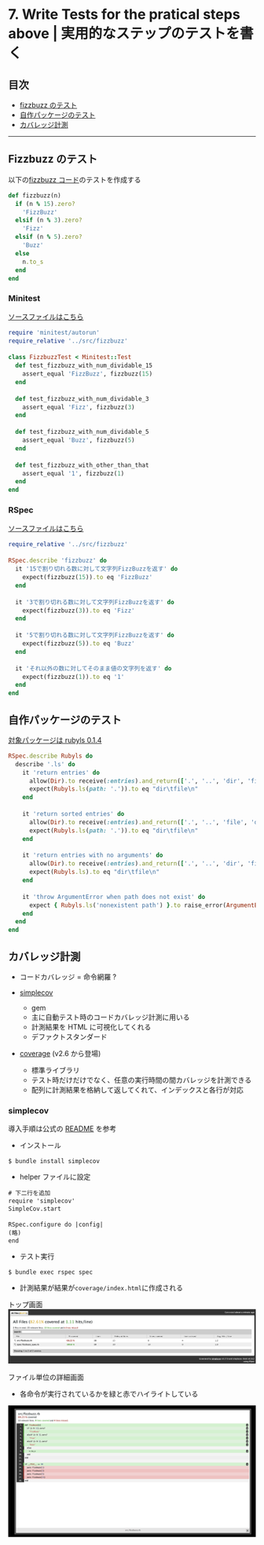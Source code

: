 # 7. Write Tests for the pratical steps above | 実用的なステップのテストを書く

## 目次

- [fizzbuzz のテスト](#fizzbuzz-のテスト)
- [自作パッケージのテスト](#自作パッケージのテスト)
- [カバレッジ計測](#カバレッジ計測)

---

## Fizzbuzz のテスト

以下の[fizzbuzz コード](./sample/src/fizzbuzz.rb)のテストを作成する

```Ruby
def fizzbuzz(n)
  if (n % 15).zero?
    'FizzBuzz'
  elsif (n % 3).zero?
    'Fizz'
  elsif (n % 5).zero?
    'Buzz'
  else
    n.to_s
  end
end
```

### Minitest

[ソースファイルはこちら](./sample/test/fizzbuzz_test.rb)

```Ruby
require 'minitest/autorun'
require_relative '../src/fizzbuzz'

class FizzbuzzTest < Minitest::Test
  def test_fizzbuzz_with_num_dividable_15
    assert_equal 'FizzBuzz', fizzbuzz(15)
  end

  def test_fizzbuzz_with_num_dividable_3
    assert_equal 'Fizz', fizzbuzz(3)
  end

  def test_fizzbuzz_with_num_dividable_5
    assert_equal 'Buzz', fizzbuzz(5)
  end

  def test_fizzbuzz_with_other_than_that
    assert_equal '1', fizzbuzz(1)
  end
end
```

### RSpec

[ソースファイルはこちら](/ruby/samplecode/spec/fizzbuzz_spec.rb)

```Ruby
require_relative '../src/fizzbuzz'

RSpec.describe 'fizzbuzz' do
  it '15で割り切れる数に対して文字列FizzBuzzを返す' do
    expect(fizzbuzz(15)).to eq 'FizzBuzz'
  end

  it '3で割り切れる数に対して文字列FizzBuzzを返す' do
    expect(fizzbuzz(3)).to eq 'Fizz'
  end

  it '5で割り切れる数に対して文字列FizzBuzzを返す' do
    expect(fizzbuzz(5)).to eq 'Buzz'
  end

  it 'それ以外の数に対してそのまま値の文字列を返す' do
    expect(fizzbuzz(1)).to eq '1'
  end
end
```

## 自作パッケージのテスト

[対象パッケージは rubyls 0.1.4](https://github.com/kazu-horie/rubyls/tree/v0.1.4)

```Ruby
RSpec.describe Rubyls do
  describe '.ls' do
    it 'return entries' do
      allow(Dir).to receive(:entries).and_return(['.', '..', 'dir', 'file'])
      expect(Rubyls.ls(path: '.')).to eq "dir\tfile\n"
    end

    it 'return sorted entries' do
      allow(Dir).to receive(:entries).and_return(['.', '..', 'file', 'dir'])
      expect(Rubyls.ls(path: '.')).to eq "dir\tfile\n"
    end

    it 'return entries with no arguments' do
      allow(Dir).to receive(:entries).and_return(['.', '..', 'dir', 'file'])
      expect(Rubyls.ls).to eq "dir\tfile\n"
    end

    it 'throw ArgumentError when path does not exist' do
      expect { Rubyls.ls('nonexistent path') }.to raise_error(ArgumentError)
    end
  end
end
```

## カバレッジ計測

- コードカバレッジ = 命令網羅 ?

- [simplecov](https://rubygems.org/gems/simplecov)
  - gem
  - 主に自動テスト時のコードカバレッジ計測に用いる
  - 計測結果を HTML に可視化してくれる
  - デファクトスタンダード
- [coverage](https://docs.ruby-lang.org/ja/latest/library/coverage.html) (v2.6 から登場)
  - 標準ライブラリ
  - テスト時だけだけでなく、任意の実行時間の間カバレッジを計測できる
  - 配列に計測結果を格納して返してくれて、インデックスと各行が対応

### simplecov

導入手順は公式の [README](https://github.com/colszowka/simplecov/) を参考

- インストール

```
$ bundle install simplecov
```

- helper ファイルに設定

```
# 下二行を追加
require 'simplecov'
SimpleCov.start

RSpec.configure do |config|
(略)
end
```

- テスト実行

```
$ bundle exec rspec spec
```

- 計測結果が結果が`coverage/index.html`に作成される

トップ画面
![トップ画面](/backend-roadmap/images/simplecov1.png)

ファイル単位の詳細画面

- 各命令が実行されているかを緑と赤でハイライトしている

![詳細画面](/backend-roadmap/images/simplecov2.png)
